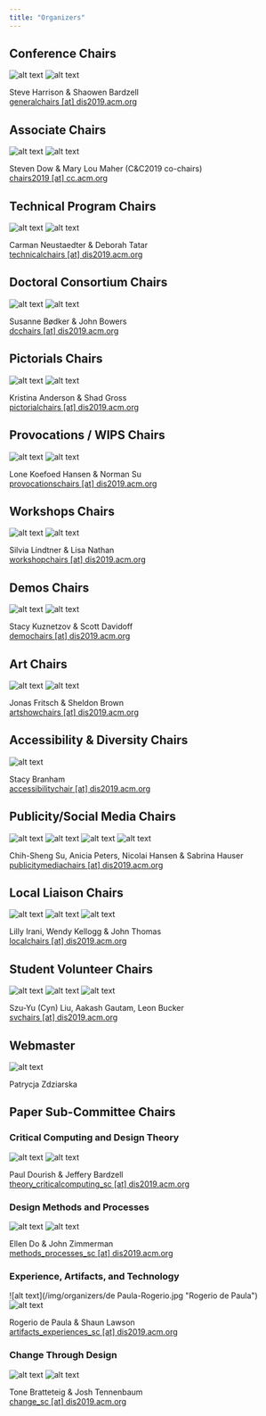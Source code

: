 ```yaml
---
title: "Organizers"
---
```


## Conference Chairs
![alt text](/img/organizers/Harrison-Steve.jpg "Steve Harrison")
![alt text](/img/organizers/Bardzell-Shaowen.jpg "Shaowen Bardzell")

Steve Harrison & Shaowen Bardzell <br/>
[generalchairs [at] dis2019.acm.org](mailto:generalchairs@dis2019.acm.org)  


## Associate Chairs
![alt text](/img/organizers/Dow-Steven.jpg "Steven Dow")
![alt text](/img/organizers/Maher-Mary-Lou.jpg "Mary Lou Maher")

Steven Dow & Mary Lou Maher (C&C2019 co-chairs) <br/>
[chairs2019 [at] cc.acm.org](mailto:chairs2019@cc.acm.org)


## Technical Program Chairs
![alt text](/img/organizers/Neustaedter-Carman.jpg "Carman Neustaedter")
![alt text](/img/organizers/Tatar-Deborah.jpg "Deborah Tatar")

Carman Neustaedter & Deborah Tatar <br/>
[technicalchairs [at] dis2019.acm.org](mailto:technicalchairs@dis2019.acm.org)  


## Doctoral Consortium Chairs
![alt text](/img/organizers/Bodker-Susanne.jpg "Susanne Bødker")
![alt text](/img/organizers/Bowers-John.jpg "John Bowers")

Susanne Bødker & John Bowers <br/>
[dcchairs [at] dis2019.acm.org](mailto:dcchairs@dis2019.acm.org)  


## Pictorials Chairs
![alt text](/img/organizers/Andersen-Kristina.jpg "Kristina Anderson")
![alt text](/img/organizers/Gross-Shad.jpg "Shad Gross")

Kristina Anderson & Shad Gross <br/>
[pictorialchairs [at] dis2019.acm.org](mailto:pictorialchairs@dis2019.acm.org)  


## Provocations / WIPS Chairs
![alt text](/img/organizers/Koefoed-Hansen-Lone.jpg "Lone Koefoed Hansen")
![alt text](/img/organizers/Su-Norman.jpg "Norman Su")

Lone Koefoed Hansen & Norman Su <br/>
[provocationschairs [at] dis2019.acm.org](mailto:provocationschairs@dis2019.acm.org)  


## Workshops Chairs
![alt text](/img/organizers/Lindtner-Silvia.jpg "Silvia Lindtner")
![alt text](/img/organizers/Nathan-Lisa.jpg "Lisa Nathan")

Silvia Lindtner & Lisa Nathan <br/>
[workshopchairs [at] dis2019.acm.org](mailto:workshopchairs@dis2019.acm.org)  


## Demos Chairs
![alt text](/img/organizers/Kuznetzov-Stacy.jpg "Stacy Kuznetzov")
![alt text](/img/organizers/Davidoff-Scott.jpg "Scott Davidoff")

Stacy Kuznetzov & Scott Davidoff <br/>
[demochairs [at] dis2019.acm.org](mailto:demochairs@dis2019.acm.org)  


## Art Chairs
![alt text](/img/organizers/Fritsch-Jonas.jpg "Jonas Fritsch")
![alt text](/img/organizers/Sheldon-Brown.jpg "Sheldon Brown")

Jonas Fritsch & Sheldon Brown </br>
[artshowchairs [at] dis2019.acm.org](mailto:artshowchairs@dis2019.acm.org)

## Accessibility & Diversity Chairs
![alt text](/img/organizers/Branham-Stacy.jpg "Stacy Branham")

Stacy Branham <br/>
[accessibilitychair [at] dis2019.acm.org](mailto:accessibilitychair@dis2019.acm.org)  


## Publicity/Social Media Chairs
![alt text](/img/organizers/Su-Chih-Sheng.jpg "Chih-Sheng Su")
![alt text](/img/organizers/Peters-Anicia.jpg "Anicia Peters")
![alt text](/img/organizers/Hansen-Nicolai.jpg "Nicolai Hansen")
![alt text](/img/organizers/Hauser-Sabrina.jpg "Sabrina Hauser")

Chih-Sheng Su, Anicia Peters, Nicolai Hansen & Sabrina Hauser <br/>
[publicitymediachairs [at] dis2019.acm.org](mailto:publicitymediachairs@dis2019.acm.org)  


## Local Liaison Chairs
![alt text](/img/organizers/Irani-Lilly.jpg "Lilly Irani")
![alt text](/img/organizers/Kellogg-Wendy.jpg "Wendy Kellogg")
![alt text](/img/organizers/Thomas-John.jpg "John Thomas")

Lilly Irani, Wendy Kellogg & John Thomas <br/>
[localchairs [at] dis2019.acm.org](mailto:localchairs@dis2019.acm.org)  


## Student Volunteer Chairs 

![alt text](/img/organizers/Liu-Cyn.jpg "Szu-Yu \(Cyn\) Liu")
![alt text](/img/organizers/Gautam-Aakash.jpg "Aakash Gautam")
![alt text](/img/organizers/Buker-Lean.jpg "Leon Bucker")

Szu-Yu (Cyn) Liu, Aakash Gautam, Leon Bucker <br/>
[svchairs [at] dis2019.acm.org](mailto:svchairs@dis2019.acm.org) 

## Webmaster
![alt text](/img/organizers/Zdziarska-Patrycja.jpg "Patrycja Zdziarska")

Patrycja Zdziarska


## Paper Sub-Committee Chairs

### Critical Computing and Design Theory
![alt text](/img/organizers/Dourish-Paul.jpg "Paul Dourish")
![alt text](/img/organizers/Bardzell-Jeffery.jpg "Jeffery Bardzell")

Paul Dourish & Jeffery Bardzell <br/>
[theory_criticalcomputing_sc [at] dis2019.acm.org](mailto:theory_criticalcomputing_sc@dis2019.acm.org)  


### Design Methods and Processes
![alt text](/img/organizers/Do-Ellen.jpg "Ellen Do")
![alt text](/img/organizers/Zimmerman-John.jpg "John Zimmerman")

Ellen Do & John Zimmerman <br/>
[methods_processes_sc [at] dis2019.acm.org](mailto:methods_processes_sc@dis2019.acm.org)  


### Experience, Artifacts, and Technology
![alt text](/img/organizers/de Paula-Rogerio.jpg "Rogerio de Paula")
![alt text](/img/organizers/Lawson-Shaun.jpg "Shaun Lawson")

Rogerio de Paula & Shaun Lawson <br/>
[artifacts_experiences_sc [at] dis2019.acm.org](mailto:artifacts_experiences_sc@dis2019.acm.org)  


### Change Through Design
![alt text](/img/organizers/Bratteteig-Tone.jpg "Tone Bratteteig")
![alt text](/img/organizers/Tennenbaum-Josh.jpg "Josh Tennenbaum")

Tone Bratteteig & Josh Tennenbaum <br/>
[change_sc [at] dis2019.acm.org](mailto:change_sc@dis2019.acm.org)  

